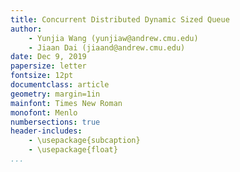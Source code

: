 ```yaml
---
title: Concurrent Distributed Dynamic Sized Queue
author:
    - Yunjia Wang (yunjiaw@andrew.cmu.edu)
    - Jiaan Dai (jiaand@andrew.cmu.edu)
date: Dec 9, 2019
papersize: letter
fontsize: 12pt
documentclass: article
geometry: margin=1in
mainfont: Times New Roman
monofont: Menlo
numbersections: true
header-includes:
    - \usepackage{subcaption}
    - \usepackage{float}
...
```

